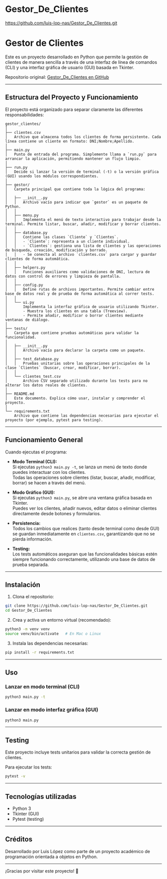 # Gestor_De_Clientes

https://github.com/luis-lop-nas/Gestor_De_Clientes.git
# Gestor de Clientes

Este es un proyecto desarrollado en Python que permite la gestión de clientes de manera sencilla a través de una interfaz de línea de comandos (CLI) y una interfaz gráfica de usuario (GUI) basada en Tkinter.

Repositorio original: [Gestor_De_Clientes en GitHub](https://github.com/luis-lop-nas/Gestor_De_Clientes.git)

---

## Estructura del Proyecto y Funcionamiento

El proyecto está organizado para separar claramente las diferentes responsabilidades:

```
gestor_clientes/
│
├── clientes.csv
│   Archivo que almacena todos los clientes de forma persistente. Cada línea contiene un cliente en formato: DNI;Nombre;Apellido.
│
├── main.py
│   Punto de entrada del programa. Simplemente llama a `run.py` para arrancar la aplicación, permitiendo mantener un flujo limpio.
│
├── run.py
│   Decide si lanzar la versión de terminal (-t) o la versión gráfica (GUI) usando los módulos correspondientes.
│
├── gestor/ 
│   Carpeta principal que contiene toda la lógica del programa:
│
│   ├── __init__.py
│   │   Archivo vacío para indicar que `gestor` es un paquete de Python.
│   │
│   ├── menu.py
│   │   Implementa el menú de texto interactivo para trabajar desde la terminal. Permite listar, buscar, añadir, modificar y borrar clientes.
│   │
│   ├── database.py
│   │   Contiene las clases `Cliente` y `Clientes`.
│   │   - `Cliente`: representa a un cliente individual.
│   │   - `Clientes`: gestiona una lista de clientes y las operaciones de búsqueda, creación, modificación y borrado.
│   │   - Se conecta al archivo `clientes.csv` para cargar y guardar clientes de forma automática.
│   │
│   ├── helpers.py
│   │   Funciones auxiliares como validaciones de DNI, lectura de datos con control de errores y limpieza de pantalla.
│   │
│   ├── config.py
│   │   Define rutas de archivos importantes. Permite cambiar entre base de datos real y de prueba de forma automática al correr tests.
│   │
│   └── ui.py
│       Implementa la interfaz gráfica de usuario utilizando Tkinter.
│       - Muestra los clientes en una tabla (Treeview).
│       - Permite añadir, modificar o borrar clientes mediante ventanas de diálogo.
│
├── tests/
│   Carpeta que contiene pruebas automáticas para validar la funcionalidad.
│
│   ├── __init__.py
│   │   Archivo vacío para declarar la carpeta como un paquete.
│   │
│   ├── test_database.py
│   │   Pruebas unitarias sobre las operaciones principales de la clase `Clientes` (buscar, crear, modificar, borrar).
│   │
│   └── clientes_test.csv
│       Archivo CSV separado utilizado durante los tests para no alterar los datos reales de clientes.
│
├── README.md
│   Este documento. Explica cómo usar, instalar y comprender el proyecto.
│
└── requirements.txt
    Archivo que contiene las dependencias necesarias para ejecutar el proyecto (por ejemplo, pytest para testing).
```

---

## Funcionamiento General

Cuando ejecutas el programa:

- **Modo Terminal (CLI):**  
  Si ejecutas `python3 main.py -t`, se lanza un menú de texto donde puedes interactuar con los clientes.  
  Todas las operaciones sobre clientes (listar, buscar, añadir, modificar, borrar) se hacen a través del menú.

- **Modo Gráfico (GUI):**  
  Si ejecutas `python3 main.py`, se abre una ventana gráfica basada en Tkinter.  
  Puedes ver los clientes, añadir nuevos, editar datos o eliminar clientes directamente desde botones y formularios.

- **Persistencia:**  
  Todos los cambios que realices (tanto desde terminal como desde GUI) se guardan inmediatamente en `clientes.csv`, garantizando que no se pierda información.

- **Testing:**  
  Los tests automáticos aseguran que las funcionalidades básicas estén siempre funcionando correctamente, utilizando una base de datos de prueba separada.

---

## Instalación

1. Clona el repositorio:

```bash
git clone https://github.com/luis-lop-nas/Gestor_De_Clientes.git
cd Gestor_De_Clientes
```

2. Crea y activa un entorno virtual (recomendado):

```bash
python3 -m venv venv
source venv/bin/activate   # En Mac o Linux
```

3. Instala las dependencias necesarias:

```bash
pip install -r requirements.txt
```

---

## Uso

### Lanzar en modo terminal (CLI)

```bash
python3 main.py -t
```

### Lanzar en modo interfaz gráfica (GUI)

```bash
python3 main.py
```

---

## Testing

Este proyecto incluye tests unitarios para validar la correcta gestión de clientes.

Para ejecutar los tests:

```bash
pytest -v
```

---

## Tecnologías utilizadas

- Python 3
- Tkinter (GUI)
- Pytest (testing)

---

## Créditos

Desarrollado por Luis López como parte de un proyecto académico de programación orientada a objetos en Python.

---

¡Gracias por visitar este proyecto! 🚀